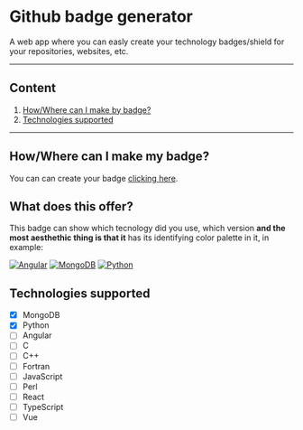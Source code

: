 # Github badge generator
A web app where you can easly create your technology badges/shield for your repositories, websites, etc.
- - -
## Content
1. [How/Where can I make by badge?](#howwhere-can-i-make-my-badge)
2. [Technologies supported](#technologies-supported)
- - -
## How/Where can I make my badge?
You can can create your badge [clicking here](https://kykal.github.io/github-badge-generator/).

## What does this offer?
This badge can show which tecnology did you use, which version **and the most aesthethic thing is that it** has its identifying color palette in it, in example:

[![Angular](https://img.shields.io/badge/3.10.0-000000?style=for-the-badge&logo=Angular&label=Angular&labelColor=B52E31)](https://angular.io/)
[![MongoDB](https://img.shields.io/badge/4.0.8-3FA037?style=for-the-badge&logo=MongoDB&label=MongoDB&labelColor=3F3E42)](https://www.mongodb.com/)
[![Python](https://img.shields.io/badge/3.10.0-1F425F?style=for-the-badge&logo=Python&label=Python&labelColor=FFD43B)](https://www.python.org/)


## Technologies supported
- [x] MongoDB
- [x] Python
- [ ] Angular
- [ ] C
- [ ] C++
- [ ] Fortran
- [ ] JavaScript
- [ ] Perl
- [ ] React
- [ ] TypeScript
- [ ] Vue
